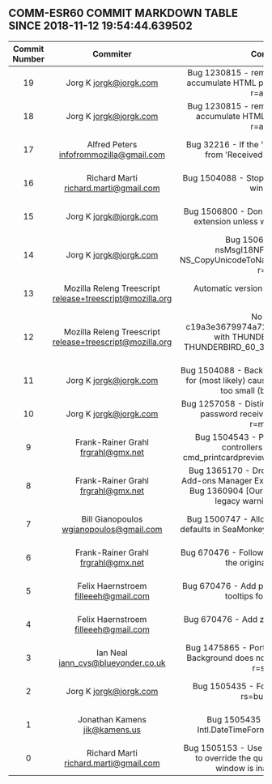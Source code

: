 ## COMM-ESR60 COMMIT MARKDOWN TABLE SINCE 2018-11-12 19:54:44.639502

| Commit Number | Commiter | Commit Message | Node | Date | 
|:---:|:----:|:----------------------------------:|:------:|:----:| 
|19|Jorg K <jorgk@jorgk.com>|Bug 1230815 - remove unused SetStripHtml() and accumulate HTML part to correct tag stripping, test. r=aceman a=jorgk|134d931f570884992722fc42f07e55da020f9c73|2018-10-23 11:10:49
|18|Jorg K <jorgk@jorgk.com>|Bug 1230815 - remove unused SetStripHtml() and accumulate HTML part to correct tag stripping. r=aceman a=jorgk|75d43dc40224380d1c07ffa4f3db3408c1a7ba75|2018-10-23 10:59:56
|17|Alfred Peters <infofrommozilla@gmail.com>|Bug 32216 - If the 'Date' header is invalid, use date from 'Received' header instead. r+a=jorgk|b02fba3200f5c14b88dcb672fc9fd4aa8c3b8083|2018-10-20 12:50:00
|16|Richard Marti <richard.marti@gmail.com>|Bug 1504088 - Stop overflowing the toolbars in main window. r+a=jorgk|35f977f9404bf89931e548d707f83ae0ed95bcfc|2018-11-04 13:50:40
|15|Jorg K <jorgk@jorgk.com>|Bug 1506800 - Don't sent AppleDouble for files with extension unless whitelisted. r=mkmelin a=jorgk|5ce5e6f8fc5132ee53f0c2bbe24e6eeb8f832590|2018-11-15 05:58:00
|14|Jorg K <jorgk@jorgk.com>|Bug 1506422 - Replace use of nsMsgI18NFileSystemCharset() with NS_CopyUnicodeToNative/NS_CopyNativeToUnicode(). r=emk a=jorgk|2a4a4a1fad3064ca32eb9343d2e278092d9d86a7|2018-11-10 19:35:00
|13|Mozilla Releng Treescript <release+treescript@mozilla.org>|Automatic version bump CLOSED TREE NO BUG a=release|5b876cd01e092325f0f51f0f7d9ff942be32ee2d|2018-11-15 04:44:57
|12|Mozilla Releng Treescript <release+treescript@mozilla.org>|No bug - Tagging c19a3e3679974a7251cd7a0626a3ff38b98b27db with THUNDERBIRD_60_3_1_BUILD2, THUNDERBIRD_60_3_1_RELEASE a=release CLOSED TREE|9c2f6e3d65214e7879ad913570e1eb72c6e9578e|2018-11-15 04:44:55
|11|Jorg K <jorgk@jorgk.com>|Bug 1504088 - Backed out changeset 8e4b25a12f2c for (most likely) causing an options window which is too small (bug 1506946). a=jorgk|c19a3e3679974a7251cd7a0626a3ff38b98b27db|2018-11-14 01:14:20
|10|Jorg K <jorgk@jorgk.com>|Bug 1257058 - Distinguish 'empty password' from no password received to avoid shutdown crash. r=mkmelin a=jorgk|f207024cf5d9b4c7b293b5c1db6608f949eab6ef|2018-11-05 22:44:28
|9|Frank-Rainer Grahl <frgrahl@gmx.net>|Bug 1504543 - Port Bug 1320475 [Fix broken controllers for cmd_printcard and cmd_printcardpreview] to SeaMonkey. r=IanN a=IanN|c673cbee0e706eb5cdf1b6173f0557bf2f5804e2|2018-11-11 19:15:07
|8|Frank-Rainer Grahl <frgrahl@gmx.net>|Bug 1365170 - Drop "Legacy" Hint in SeaMonkey Add-ons Manager Extensions List. r=IanN a=IanN Port Bug 1360904 [Our in-tree built extensions have a legacy warning in Add-on manager].|12d0494de6aa21983a00c5db3938ed753dc0433c|2018-11-11 19:15:04
|7|Bill Gianopoulos <wgianopoulos@gmail.com>|Bug 1500747 - Allow overriding extension building defaults in SeaMonkey via mozconfig. r=ewong a=IanN|bd36350d005d7826db90acbb211884485f2e00b6|2018-10-18 00:47:59
|6|Frank-Rainer Grahl <frgrahl@gmx.net>|Bug 670476 - Follow-up. Fix NITs found after pushing the original patch. r=me a=IanN|f8590325e3150df1458a0827c701da86b839b807|2018-11-11 19:14:56
|5|Felix Haernstroem <filleeeh@gmail.com>|Bug 670476 - Add preference zoom status panel and tooltips for it. r=frg,IanN a=IanN|e3fb99a54a4c8bf0166a1f16f3a55af4ca0c013c|2018-10-14 09:43:35
|4|Felix Haernstroem <filleeeh@gmail.com>|Bug 670476 - Add zoom controls to status bar. r=frg a=IanN|2839a305d3e62e97613ed50a58c2939733193cc8|2018-10-13 11:39:58
|3|Ian Neal <iann_cvs@blueyonder.co.uk>|Bug 1475865 - Port Bug 1119088 [Set As Desktop Background does not work on OS X] to SeaMonkey. r=stefanh a=IanN|666e0d74cd66309caaaf6e651c71195f5bdf5160|2018-11-11 19:14:05
|2|Jorg K <jorgk@jorgk.com>|Bug 1505435 - Follow-up: Import Services.jsm. rs=bustage-fix a=jorgk|241764e35357d4a51cee09849f72910e72d18d7c|2018-11-09 22:29:48
|1|Jonathan Kamens <jik@kamens.us>|Bug 1505435 - Switch date-picker from Intl.DateTimeFormat to mozIMozIntl. r+a=jorgk|c0ae895b8809f4ba4eea9a50e2f4af2fee00cfde|2018-11-08 19:08:00
|0|Richard Marti <richard.marti@gmail.com>|Bug 1505153 - Use !important in compacttheme.css to override the quickFilterBar.css rule when the window is inactive. r=arshad a=jorgk|f6c33d233f590257c64c7a83eaf5311bb53c275f|2018-11-06 21:57:35


